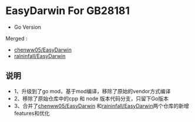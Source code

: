 # EasyDarwin For GB28181

+ Go Version 

Merged :

+ [chenww05/EasyDarwin](https://github.com/chenww05/EasyDarwin)
+ [raininfall/EasyDarwin](https://github.com/raininfall/EasyDarwin)

## 说明

+ 1、升级到了go mod，基于mod编译，移除了原始的vendor方式编译
+ 2、移除了原始仓库中的cpp 和 node 版本代码分支，只留下Go版本
+ 3、合并了[chenww05/EasyDarwin](https://github.com/chenww05/EasyDarwin) 和[raininfall/EasyDarwin](https://github.com/raininfall/EasyDarwin)两个仓库的新增features和优化
